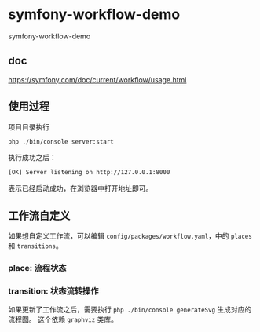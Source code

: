 # symfony-workflow-demo
symfony-workflow-demo


## doc 

https://symfony.com/doc/current/workflow/usage.html


## 使用过程

项目目录执行

```bash
php ./bin/console server:start
```

执行成功之后：

```bash
[OK] Server listening on http://127.0.0.1:8000
```

表示已经启动成功，在浏览器中打开地址即可。


## 工作流自定义

如果想自定义工作流，可以编辑 `config/packages/workflow.yaml`，中的 `places` 和 `transitions`。

### place: 流程状态

### transition: 状态流转操作

如果更新了工作流之后，需要执行 `php ./bin/console generateSvg` 生成对应的流程图。 这个依赖 `graphviz` 类库。
